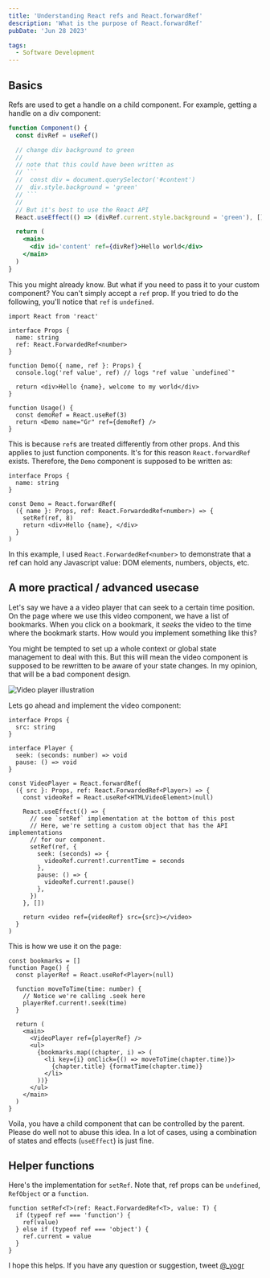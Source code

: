 ```yaml
---
title: 'Understanding React refs and React.forwardRef'
description: 'What is the purpose of React.forwardRef'
pubDate: 'Jun 28 2023'

tags:
  - Software Development
---
```


## Basics

Refs are used to get a handle on a child component. For example, getting a handle on a div component:

````jsx
function Component() {
  const divRef = useRef()

  // change div background to green
  //
  // note that this could have been written as
  // ```
  //  const div = document.querySelector('#content')
  //  div.style.background = 'green'
  // ```
  //
  // But it's best to use the React API
  React.useEffect(() => (divRef.current.style.background = 'green'), [])

  return (
    <main>
      <div id='content' ref={divRef}>Hello world</div>
    </main>
  )
}
````

This you might already know. But what if you need to pass it to your custom component? You can't simply accept a `ref` prop. If you tried to do the following, you'll notice that `ref` is `undefined`.

```tsx
import React from 'react'

interface Props {
  name: string
  ref: React.ForwardedRef<number>
}

function Demo({ name, ref }: Props) {
  console.log('ref value', ref) // logs "ref value `undefined`"

  return <div>Hello {name}, welcome to my world</div>
}

function Usage() {
  const demoRef = React.useRef(3)
  return <Demo name="Gr" ref={demoRef} />
}
```

This is because `ref`s are treated differently from other props. And this applies to just function components. It's for this reason `React.forwardRef` exists. Therefore, the `Demo` component is supposed to be written as:

```tsx
interface Props {
  name: string
}

const Demo = React.forwardRef(
  ({ name }: Props, ref: React.ForwardedRef<number>) => {
    setRef(ref, 8)
    return <div>Hello {name}, </div>
  }
)
```

In this example, I used `React.ForwardedRef<number>` to demonstrate that a ref can hold any Javascript value: DOM elements, numbers, objects, etc.

## A more practical / advanced usecase

Let's say we have a a video player that can seek to a certain time position.
On the page where we use this video component, we have a list of bookmarks. When you click on a bookmark, it _seeks_ the video to the time where the bookmark starts. How would you implement something like this?

You might be tempted to set up a whole context or global state management to deal with this. But this will mean the video component is supposed to be rewritten to be aware of your state changes. In my opinion, that will be a bad component design.

![Video player illustration](/video-player-ref-illustration.png)

Lets go ahead and implement the video component:

```tsx
interface Props {
  src: string
}

interface Player {
  seek: (seconds: number) => void
  pause: () => void
}

const VideoPlayer = React.forwardRef(
  ({ src }: Props, ref: React.ForwardedRef<Player>) => {
    const videoRef = React.useRef<HTMLVideoElement>(null)

    React.useEffect(() => {
      // see `setRef` implementation at the bottom of this post
      // Here, we're setting a custom object that has the API implementations
      // for our component.
      setRef(ref, {
        seek: (seconds) => {
          videoRef.current!.currentTime = seconds
        },
        pause: () => {
          videoRef.current!.pause()
        },
      })
    }, [])

    return <video ref={videoRef} src={src}></video>
  }
)
```

This is how we use it on the page:

```tsx
const bookmarks = []
function Page() {
  const playerRef = React.useRef<Player>(null)

  function moveToTime(time: number) {
    // Notice we're calling .seek here
    playerRef.current!.seek(time)
  }

  return (
    <main>
      <VideoPlayer ref={playerRef} />
      <ul>
        {bookmarks.map((chapter, i) => (
          <li key={i} onClick={() => moveToTime(chapter.time)}>
            {chapter.title} {formatTime(chapter.time)}
          </li>
        ))}
      </ul>
    </main>
  )
}
```

Voila, you have a child component that can be controlled by the parent. Please do well not to abuse this idea. In a lot of cases, using a combination of states and effects (`useEffect`) is just fine.

## Helper functions

Here's the implementation for `setRef`. Note that, ref props can be `undefined`, `RefObject` or a `function`.

```tsx
function setRef<T>(ref: React.ForwardedRef<T>, value: T) {
  if (typeof ref === 'function') {
    ref(value)
  } else if (typeof ref === 'object') {
    ref.current = value
  }
}
```

I hope this helps. If you have any question or suggestion, tweet [@\_yogr](https://twitter.com/_yogr)
